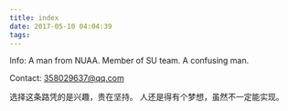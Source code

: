 ```yaml
---
title: index
date: 2017-05-10 04:04:39
tags:
---
```


Info:
A man from NUAA.
Member of SU team.
A confusing man.

Contact:
358029637@qq.com

选择这条路凭的是兴趣，贵在坚持。
人还是得有个梦想，虽然不一定能实现。
